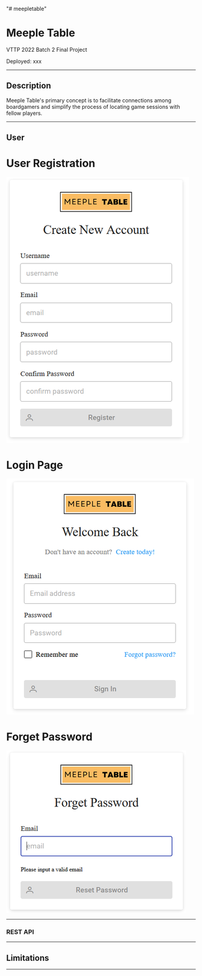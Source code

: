 "# meepletable" 

# Meeple Table
VTTP 2022 Batch 2 Final Project

Deployed: xxx

---

## Description

Meeple Table's primary concept is to facilitate connections among boardgamers and simplify the process of locating game sessions with fellow players.


---

## User

# User Registration
![user reg](/client/src/assets/readme-images/userreg.PNG "user reg")

# Login Page
![login image](/client/src/assets/readme-images/login.PNG "login image")

# Forget Password
![forget password](/client/src/assets/readme-images/forget.PNG "forget password")

---




### REST API



---

## Limitations


___
